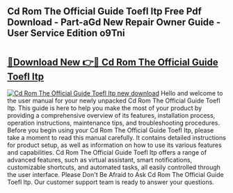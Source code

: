 ## Cd Rom The Official Guide Toefl Itp Free Pdf Download - Part-aGd New Repair Owner Guide - User Service Edition o9Tni

# <h2><a href="http://bc63462.oget.top/?id=Cd+Rom+The+Official+Guide+Toefl+Itp">🔗Download New 👉🔴 Cd Rom The Official Guide Toefl Itp</a></h2>

[![Cd Rom The Official Guide Toefl Itp new download](https://i.imgur.com/5g1atiW.png)](http://bc63462.oget.top/?id=Cd+Rom+The+Official+Guide+Toefl+Itp)
Hello and welcome to the user manual for your newly unpacked Cd Rom The Official Guide Toefl Itp. This guide is here to help you make the most of your product by providing a comprehensive overview of its features, installation process, operation instructions, maintenance tips, and troubleshooting procedures. Before you begin using your Cd Rom The Official Guide Toefl Itp, please take a moment to read this manual carefully. It contains detailed instructions for product setup, as well as information on how to use its various features and capabilities. Cd Rom The Official Guide Toefl Itp offers a range of advanced features, such as virtual assistant, smart notifications, customizable shortcuts, and automated tasks, all easily controlled through the user interface. Please Don't Be Afraid to Ask Cd Rom The Official Guide Toefl Itp. Our customer support team is ready to answer your questions.
